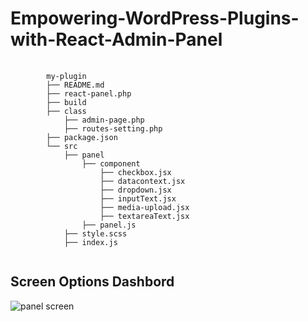 # Empowering-WordPress-Plugins-with-React-Admin-Panel

<pre class="class="notranslate">
    <code>
        my-plugin
        ├── README.md
        ├── react-panel.php
        ├── build
        ├── class
            ├── admin-page.php
            ├── routes-setting.php
        ├── package.json
        └── src
            ├── panel
                ├── component
                    ├── checkbox.jsx
                    ├── datacontext.jsx
                    ├── dropdown.jsx
                    ├── inputText.jsx
                    ├── media-upload.jsx
                    ├── textareaText.jsx
                ├── panel.js
            ├── style.scss
            ├── index.js
    </code>
</pre>

<h2> Screen Options Dashbord</h2>


![panel screen](https://github.com/BachaAbdellatif/Empowering-WordPress-Plugins-with-React-Admin-Panel/assets/150596756/4badb59a-5225-4902-84e4-a439fe521683)
